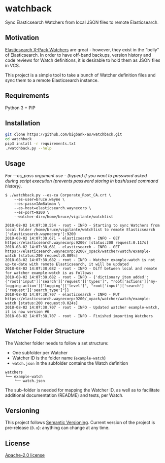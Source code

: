 # watchback

Sync Elasticsearch Watchers from local JSON files to remote Elasticsearch.

## Motivation

[Elasticsearch X-Pack Watchers][] are great - however, they exist in the "belly"
of Elasticsearch. In order to have off-band backups, version history and code
reviews for Watch definitions, it is desirable to hold them as JSON files in
VCS.

This project is a simple tool to take a bunch of Watcher definition files
and sync them to a remote Elasticsearch instance.

## Requirements

Python 3 + PIP

## Installation

```bash
git clone https://github.com/bigbank-as/watchback.git
cd watchback
pip3 install -r requirements.txt
./watchback.py --help
```

## Usage
*For --es_pass argument use - (hypen) if you want to password asked during script execution (prevents password storing in bash/used command history).*

```
$ ./watchback.py --es-ca Corporate_Root_CA.crt \
    --es-user=bruce.wayne \
    --es-pass=IAmBatman \
    --es-host=elasticsearch.waynecorp \
    --es-port=9200 \
    --watcher-dir=/home/bruce/vigilante/watchlist

2018-08-02 14:07:38,554 - root - INFO - Starting to sync Watchers from local folder /home/bruce/vigilante/watchlist to remote Elasticsearch ['elasticsearch.waynecorp']:9200
2018-08-02 14:07:38,671 - elasticsearch - INFO - GET https://elasticsearch.waynecorp:9200/ [status:200 request:0.117s]
2018-08-02 14:07:38,681 - elasticsearch - INFO - GET https://elasticsearch.waynecorp:9200/_xpack/watcher/watch/example-watch [status:200 request:0.009s]
2018-08-02 14:07:38,682 - root - INFO - Watcher example-watch is not up-to-date with remote Elasticsearch, it will be updated
2018-08-02 14:07:38,682 - root - INFO - Diff between local and remote for watcher example-watch is as follows:
2018-08-02 14:07:38,682 - root - INFO - {'dictionary_item_added': {"root['input']['search']['request']['types']", "root['actions']['my-logging-action']['logging']['level']", "root['input']['search']['request']['search_type']"}}
2018-08-02 14:07:38,707 - elasticsearch - INFO - PUT https://elasticsearch.waynecorp:9200/_xpack/watcher/watch/example-watch [status:200 request:0.024s]
2018-08-02 14:07:38,707 - root - INFO - Updated watcher example-watch, it is now version #6
2018-08-02 14:07:38,707 - root - INFO - Finished importing Watchers
```

## Watcher Folder Structure

The Watcher folder needs to follow a set structure:

- One subfolder per Watcher
- Watcher ID is the folder name (`example-watch`)
- `watch.json` in the subfolder contains the Watch definition

```
watchers
└── example-watch
    └── watch.json
```

The sub-folder is needed for mapping the Watcher ID, as well as to facilitate
additional documentation (README) and tests, per Watch.

## Versioning

This project follows [Semantic Versioning][].
Current version of the project is pre-release (`0.x`): anything can change at any time.

## License

[Apache-2.0 license](https://tldrlegal.com/license/apache-license-2.0-(apache-2.0))

[Semantic Versioning]: https://semver.org
[Elasticsearch X-Pack Watchers]: https://www.elastic.co/guide/en/elastic-stack-overview/current/xpack-alerting.html
